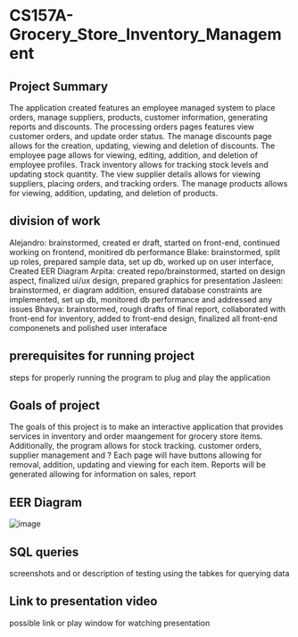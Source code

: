 # CS157A-Grocery_Store_Inventory_Management
  ## Project Summary
  The application created features an employee managed system to place orders, manage suppliers, products, customer information, generating reports and discounts. The processing orders pages features view customer orders, and update order status. The manage discounts page allows for the creation, updating, viewing and deletion of discounts. The employee page allows for viewing, editing, addition, and deletion of employee profiles. Track inventory allows for tracking stock levels and updating stock quantity. The view supplier details allows for viewing suppliers, placing orders, and tracking orders. The manage products allows for viewing, addition, updating, and deletion of products.
  ## division of work
  Alejandro: brainstormed, created er draft, started on front-end, continued working on frontend, monitired db performance
Blake: brainstormed, split up roles, prepared sample data, set up db, worked up on user interface, Created EER Diagram
Arpita: created repo/brainstormed, started on design aspect, finalized ui/ux design, prepared graphics for presentation
Jasleen: brainstormed, er diagram addition, ensured database constraints are implemented, set up db, monitored db performance and addressed any issues
Bhavya: brainstormed, rough drafts of final report, collaborated with front-end for inventory, added to front-end design, finalized all front-end componenets and polished user interaface
  

## prerequisites for running project
steps for properly running the program to plug and play the application
## Goals of project
The goals of this project is to make an interactive application that provides services in inventory and order maangement for grocery store items. Additionally, the program allows for stock tracking. customer orders, supplier management and ? Each page will have buttons allowing for removal, addition, updating and viewing for each item. Reports will be generated allowing for information on sales, report
## EER Diagram
![image](https://github.com/user-attachments/assets/50eefa8d-90c8-4691-8a96-c8db24233c0c)

## SQL queries
screenshots and or description of testing using the tabkes for querying data
## Link to presentation video
possible link or play window for watching presentation

